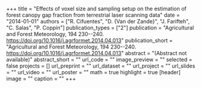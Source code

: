 +++
title = "Effects of voxel size and sampling setup on the  estimation of forest canopy gap fraction from terrestrial laser scanning data"
date = "2014-01-01"
authors = ["R. Cifuentes", "D. {Van der Zande}", "J. Farifteh", "C. Salas", "P. Coppin"]
publication_types = ["2"]
publication = "Agricultural and Forest Meteorology, 194 230--240. https://doi.org/10.1016/j.agrformet.2014.04.013"
publication_short = "Agricultural and Forest Meteorology, 194 230--240. https://doi.org/10.1016/j.agrformet.2014.04.013"
abstract = "(Abstract not available)"
abstract_short = ""
url_code = ""
image_preview = ""
selected = false
projects = []
url_preprint = ""
url_dataset = ""
url_project = ""
url_slides = ""
url_video = ""
url_poster = ""
math = true
highlight = true
[header]
image = ""
caption = ""
+++

